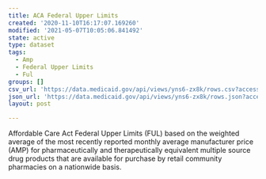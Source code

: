 ```yaml
---
title: ACA Federal Upper Limits
created: '2020-11-10T16:17:07.169260'
modified: '2021-05-07T10:05:06.841492'
state: active
type: dataset
tags:
  - Amp
  - Federal Upper Limits
  - Ful
groups: []
csv_url: 'https://data.medicaid.gov/api/views/yns6-zx8k/rows.csv?accessType=DOWNLOAD'
json_url: 'https://data.medicaid.gov/api/views/yns6-zx8k/rows.json?accessType=DOWNLOAD'
layout: post

---
```

Affordable Care Act Federal Upper Limits (FUL) based on the weighted average of the most recently reported monthly average manufacturer price (AMP) for pharmaceutically and therapeutically equivalent multiple source drug products that are available for purchase by retail community pharmacies on a nationwide basis.
